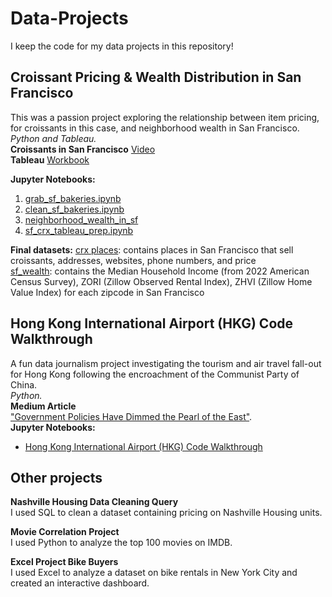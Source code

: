 # Data-Projects
I keep the code for my data projects in this repository!

## Croissant Pricing & Wealth Distribution in San Francisco   
This was a passion project exploring the relationship between item pricing, for croissants in this case, and neighborhood wealth in San Francisco.   
_Python and Tableau._   
**Croissants in San Francisco** [Video](https://youtu.be/zLRElMrBnSA)   
**Tableau** [Workbook](https://public.tableau.com/views/sf_croissant_project/homepage?:language=en-US&:sid=&:redirect=auth&:display_count=n&:origin=viz_share_link) 
   
   
**Jupyter Notebooks:**   
1. [grab_sf_bakeries.ipynb](https://github.com/rebeccatruong7/Data-Projects/blob/main/grab_sf_bakeries.ipynb)   
2. [clean_sf_bakeries.ipynb](https://github.com/rebeccatruong7/Data-Projects/blob/main/clean_sf_bakeries.ipynb)   
3. [neighborhood_wealth_in_sf](https://github.com/rebeccatruong7/Data-Projects/blob/main/neighborhood_wealth_in_sf.ipynb)   
4. [sf_crx_tableau_prep.ipynb](https://github.com/rebeccatruong7/Data-Projects/blob/main/sf_crx_tableau_prep.ipynb)   


**Final datasets:** 
[crx places](https://github.com/rebeccatruong7/Data-Projects/blob/main/crx_places.csv): contains places in San Francisco that sell croissants, addresses, websites, phone numbers, and price   
[sf_wealth](https://github.com/rebeccatruong7/Data-Projects/blob/main/sf_wealth.csv): contains the Median Household Income (from 2022 American Census Survey), ZORI (Zillow Observed Rental Index), ZHVI (Zillow Home Value Index) for each zipcode in San Francisco   

## Hong Kong International Airport (HKG) Code Walkthrough   
A fun data journalism project investigating the tourism and air travel fall-out for Hong Kong following the encroachment of the Communist Party of China.    
_Python._   
**Medium Article**    
["Government Policies Have Dimmed the Pearl of the East"](https://medium.com/@rebecca.truong).   
**Jupyter Notebooks:**   
  + [Hong Kong International Airport (HKG) Code Walkthrough](https://github.com/rebeccatruong7/Data-Projects/blob/main/HKG%20Code%20Walkthrough.ipynb)   

## Other projects   
**Nashville Housing Data Cleaning Query**   
I used SQL to clean a dataset containing pricing on Nashville Housing units.

**Movie Correlation Project**   
I used Python to analyze the top 100 movies on IMDB. 

**Excel Project Bike Buyers**   
I used Excel to analyze a dataset on bike rentals in New York City and created an interactive dashboard. 

